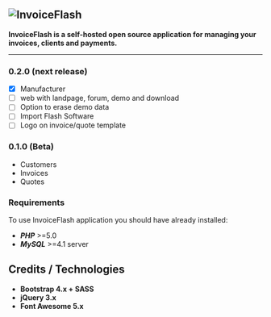 ![InvoiceFlash](https://www.invoiceflash.com/github/logo/png/logo898x507.png)
---


**InvoiceFlash is a self-hosted open source application for managing your invoices, clients and payments.**

---

### 0.2.0 (next release)

- [x] Manufacturer
- [ ] web with landpage, forum, demo and download
- [ ] Option to erase demo data
- [ ] Import Flash Software
- [ ] Logo on invoice/quote template

### 0.1.0 (Beta)
- Customers
- Invoices
- Quotes

### Requirements
To use InvoiceFlash application you should have already installed:

*   **_PHP_** >=5.0 
*   **_MySQL_** >=4.1 server 

## Credits / Technologies

*   **Bootstrap 4.x + SASS**
*   **jQuery 3.x**
*   **Font Awesome 5.x**



